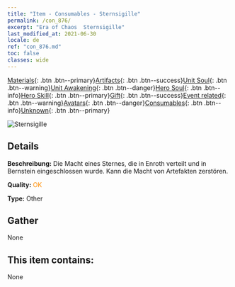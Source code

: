 ```yaml
---
title: "Item - Consumables - Sternsigille"
permalink: /con_876/
excerpt: "Era of Chaos  Sternsigille"
last_modified_at: 2021-06-30
locale: de
ref: "con_876.md"
toc: false
classes: wide
---
```

 [Materials](/ItemsDE/){: .btn .btn--primary}[Artifacts](/ItemsDE/Artifacts/){: .btn .btn--success}[Unit Soul](/ItemsDE/UnitSoul/){: .btn .btn--warning}[Unit Awakening](/ItemsDE/UnitAwakening/){: .btn .btn--danger}[Hero Soul](/ItemsDE/HeroSoul/){: .btn .btn--info}[Hero Skill](/ItemsDE/HeroSkill/){: .btn .btn--primary}[Gift](/ItemsDE/Gift/){: .btn .btn--success}[Event related](/ItemsDE/Events/){: .btn .btn--warning}[Avatars](/ItemsDE/Avatars/){: .btn .btn--danger}[Consumables](/ItemsDE/Consumables/){: .btn .btn--info}[Unknown](/ItemsDE/Unknown/){: .btn .btn--primary}

 ![Sternsigille](/images/t/i_69.png)

## Details
 **Beschreibung:** Die Macht eines Sternes, die in Enroth verteilt und in Bernstein eingeschlossen wurde. Kann die Macht von Artefakten zerstören.

 **Quality:** <span style="color: #FF8C00">OK</span>

 **Type:** Other

## Gather

  None

## This item contains:

  None


